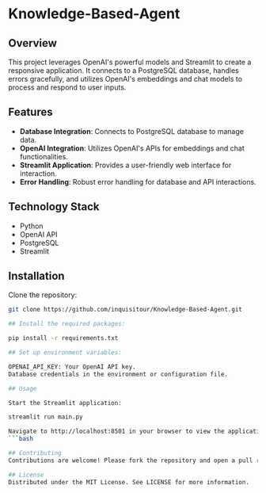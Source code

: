 # Knowledge-Based-Agent

## Overview
This project leverages OpenAI's powerful models and Streamlit to create a responsive application. It connects to a PostgreSQL database, handles errors gracefully, and utilizes OpenAI's embeddings and chat models to process and respond to user inputs.

## Features
- **Database Integration**: Connects to PostgreSQL database to manage data.
- **OpenAI Integration**: Utilizes OpenAI's APIs for embeddings and chat functionalities.
- **Streamlit Application**: Provides a user-friendly web interface for interaction.
- **Error Handling**: Robust error handling for database and API interactions.

## Technology Stack
- Python
- OpenAI API
- PostgreSQL
- Streamlit

## Installation

Clone the repository:
```bash
git clone https://github.com/inquisitour/Knowledge-Based-Agent.git

## Install the required packages:

pip install -r requirements.txt

## Set up environment variables:

OPENAI_API_KEY: Your OpenAI API key.
Database credentials in the environment or configuration file.

## Usage

Start the Streamlit application:

streamlit run main.py

Navigate to http://localhost:8501 in your browser to view the application.
```bash

## Contributing
Contributions are welcome! Please fork the repository and open a pull request with your improvements.

## License
Distributed under the MIT License. See LICENSE for more information.


